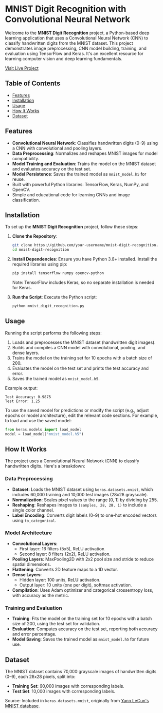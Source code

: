 # MNIST Digit Recognition with Convolutional Neural Network

Welcome to the **MNIST Digit Recognition** project, a Python-based deep learning application that uses a Convolutional Neural Network (CNN) to classify handwritten digits from the MNIST dataset. This project demonstrates image preprocessing, CNN model building, training, and evaluation using TensorFlow and Keras. It's an excellent resource for learning computer vision and deep learning fundamentals.

[Visit Live Project](https://colab.research.google.com/drive/1x16UtBAVfhaJ9jdP8C6Izy38jYsCTVZu?usp=sharing)

## Table of Contents
- [Features](#features)
- [Installation](#installation)
- [Usage](#usage)
- [How It Works](#how-it-works)
- [Dataset](#dataset)

## Features
- **Convolutional Neural Network**: Classifies handwritten digits (0–9) using a CNN with convolutional and pooling layers.
- **Data Preprocessing**: Normalizes and reshapes MNIST images for model compatibility.
- **Model Training and Evaluation**: Trains the model on the MNIST dataset and evaluates accuracy on the test set.
- **Model Persistence**: Saves the trained model as `mnist_model.h5` for reuse.
- Built with powerful Python libraries: TensorFlow, Keras, NumPy, and OpenCV.
- Simple and educational code for learning CNNs and image classification.

## Installation
To set up the **MNIST Digit Recognition** project, follow these steps:

1. **Clone the Repository**:
   ```bash
   git clone https://github.com/your-username/mnist-digit-recognition.git
   cd mnist-digit-recognition
   ```

2. **Install Dependencies**:
   Ensure you have Python 3.6+ installed. Install the required libraries using pip:
   ```bash
   pip install tensorflow numpy opencv-python
   ```
   Note: TensorFlow includes Keras, so no separate installation is needed for Keras.

3. **Run the Script**:
   Execute the Python script:
   ```bash
   python mnist_digit_recognition.py
   ```

## Usage
Running the script performs the following steps:
1. Loads and preprocesses the MNIST dataset (handwritten digit images).
2. Builds and compiles a CNN model with convolutional, pooling, and dense layers.
3. Trains the model on the training set for 10 epochs with a batch size of 200.
4. Evaluates the model on the test set and prints the test accuracy and error.
5. Saves the trained model as `mnist_model.h5`.

Example output:
```
Test Accuracy: 0.9875
Test Error: 1.25
```

To use the saved model for predictions or modify the script (e.g., adjust epochs or model architecture), edit the relevant code sections. For example, to load and use the saved model:
```python
from keras.models import load_model
model = load_model("mnist_model.h5")
```

## How It Works
The project uses a Convolutional Neural Network (CNN) to classify handwritten digits. Here's a breakdown:

### Data Preprocessing
- **Dataset**: Loads the MNIST dataset using `keras.datasets.mnist`, which includes 60,000 training and 10,000 test images (28x28 grayscale).
- **Normalization**: Scales pixel values to the range [0, 1] by dividing by 255.
- **Reshaping**: Reshapes images to `(samples, 28, 28, 1)` to include a single color channel.
- **Label Encoding**: Converts digit labels (0–9) to one-hot encoded vectors using `to_categorical`.

### Model Architecture
- **Convolutional Layers**:
  - First layer: 16 filters (5x5), ReLU activation.
  - Second layer: 8 filters (2x2), ReLU activation.
- **Pooling Layers**: MaxPooling2D with 2x2 pool size and stride to reduce spatial dimensions.
- **Flattening**: Converts 2D feature maps to a 1D vector.
- **Dense Layers**:
  - Hidden layer: 100 units, ReLU activation.
  - Output layer: 10 units (one per digit), softmax activation.
- **Compilation**: Uses Adam optimizer and categorical crossentropy loss, with accuracy as the metric.

### Training and Evaluation
- **Training**: Fits the model on the training set for 10 epochs with a batch size of 200, using the test set for validation.
- **Evaluation**: Computes accuracy on the test set, reporting both accuracy and error percentage.
- **Model Saving**: Saves the trained model as `mnist_model.h5` for future use.

## Dataset
The MNIST dataset contains 70,000 grayscale images of handwritten digits (0–9), each 28x28 pixels, split into:
- **Training Set**: 60,000 images with corresponding labels.
- **Test Set**: 10,000 images with corresponding labels.

Source: Included in `keras.datasets.mnist`, originally from [Yann LeCun's MNIST database](http://yann.lecun.com/exdb/mnist/).
